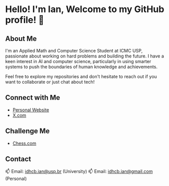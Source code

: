 # Hello! I'm Ian, Welcome to my GitHub profile! 👋

## About Me
I'm an Applied Math and Computer Science Student at ICMC USP, passionate about working on hard problems and building the future. I have a keen interest in AI and computer science, particularly in using smarter systems to push the boundaries of human knowledge and achievements.

Feel free to explore my repositories and don't hesitate to reach out if you want to collaborate or just chat about tech!

## Connect with Me
- [Personal Website](http://iansmainframe.tech)
- [X.com](https://x.com/IIdhcb)

## Challenge Me
- [Chess.com](https://link.chess.com/play/yuJnWe)

## Contact
📫 Email: idhcb.ian@usp.br (University)
📫 Email: idhcb.ian@gmail.com (Personal)

